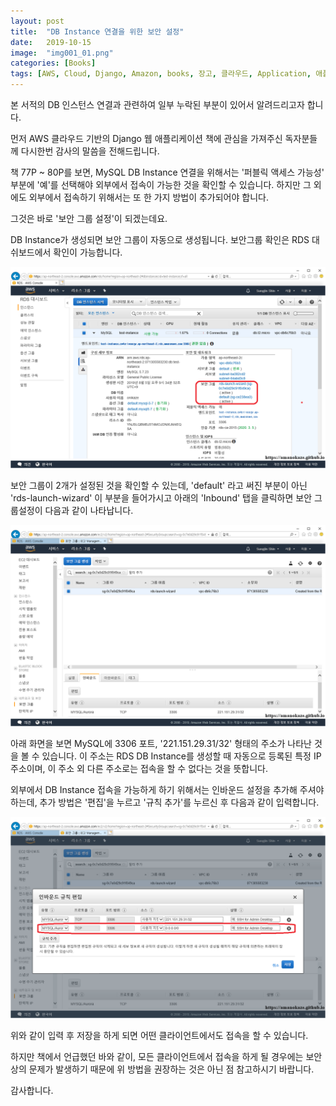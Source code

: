 ```yaml
---
layout: post
title:  "DB Instance 연결을 위한 보안 설정"
date:   2019-10-15
image:  "img001_01.png"
categories: [Books]
tags: [AWS, Cloud, Django, Amazon, books, 장고, 클라우드, Application, 애플리케이션, DB, Instance, Python, 파이썬 ]
---
```


본 서적의 DB 인스턴스 연결과 관련하여 일부 누락된 부분이 있어서 알려드리고자 합니다.

<p>먼저 AWS 클라우드 기반의 Django 웹 애플리케이션 책에 관심을 가져주신 독자분들께 다시한번 감사의 말씀을 전해드립니다.</p>

<p>책 77P ~ 80P를 보면, MySQL DB Instance 연결을 위해서는 '퍼블릭 액세스 가능성' 부분에 '예'를 선택해야 외부에서 접속이 가능한 것을 확인할 수 있습니다. 하지만 그 외에도 외부에서 접속하기 위해서는 또 한 가지 방법이 추가되어야 합니다.</p>

<p>그것은 바로 '보안 그룹 설정'이 되겠는데요.</p>

<p>DB Instance가 생성되면 보안 그룹이 자동으로 생성됩니다. 보안그룹 확인은 RDS 대쉬보드에서 확인이 가능합니다.</p>

<img src='/assets/img/img001_01.png' />

<p>보안 그룹이 2개가 설정된 것을 확인할 수 있는데, 'default' 라고 써진 부분이 아닌 'rds-launch-wizard' 이 부분을 들어가시고 아래의 'Inbound' 탭을 클릭하면 보안 그룹설정이 다음과 같이 나타납니다.</p>

<img src='/assets/img/img001_02.png' />

<p>아래 화면을 보면 MySQL에 3306 포트, '221.151.29.31/32' 형태의 주소가 나타난 것을 볼 수 있습니다. 이 주소는 RDS DB Instance를 생성할 때 자동으로 등록된 특정 IP주소이며, 이 주소 외 다른 주소로는 접속을 할 수 없다는 것을 뜻합니다.</p>

<p>외부에서 DB Instance 접속을 가능하게 하기 위해서는 인바운드 설정을 추가해 주셔야 하는데, 추가 방법은 '편집'을 누르고 '규칙 추가'를 누르신 후 다음과 같이 입력합니다.</p>

<img src='/assets/img/img001_03.png' />

<p>위와 같이 입력 후 저장을 하게 되면 어떤 클라이언트에서도 접속을 할 수 있습니다.</p>

<p>하지만 책에서 언급했던 바와 같이, 모든 클라이언트에서 접속을 하게 될 경우에는 보안 상의 문제가 발생하기 때문에 위 방법을 권장하는 것은 아닌 점 참고하시기 바랍니다.</p>
<p>감사합니다.</p>